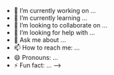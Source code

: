 <!-- ### Hi there 👋

  <!--
  **yu-wang-coder/yu-wang-coder** is a ✨ _special_ ✨ repository because its `README.md` (this file) appears on your GitHub profile.
  
  Here are some ideas to get you started: -->
  
  - 🔭 I’m currently working on ...
  - 🌱 I’m currently learning ...
  - 👯 I’m looking to collaborate on ...
  - 🤔 I’m looking for help with ...
  - 💬 Ask me about ...
  - 📫 How to reach me: ...
  - 😄 Pronouns: ...
  - ⚡ Fun fact: ...  -->
